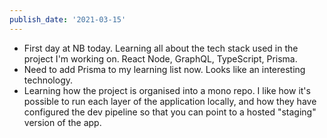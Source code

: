 ```yaml
---
publish_date: '2021-03-15'
---
```


- First day at NB today. Learning all about the tech stack used in the project I'm working on. React Node, GraphQL, TypeScript, Prisma.
- Need to add Prisma to my learning list now. Looks like an interesting technology.
- Learning how the project is organised into a mono repo. I like how it's possible to run each layer of the application locally, and how they have configured the dev pipeline so that you can point to a hosted "staging" version of the app.
